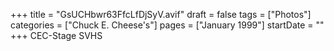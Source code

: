 +++
title = "GsUCHbwr63FfcLfDjSyV.avif"
draft = false
tags = ["Photos"]
categories = ["Chuck E. Cheese's"]
pages = ["January 1999"]
startDate = ""
+++
CEC-Stage SVHS
